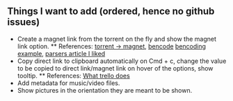 ## Things I want to add (ordered, hence no github issues)

* Create a magnet link from the torrent on the fly and show the magnet link option.
** References: [torrent -> magnet](http://stackoverflow.com/questions/12479570/given-a-torrent-file-how-do-i-generate-a-magnet-link-in-python), [bencode](http://en.wikipedia.org/wiki/Bencode) [bencoding example](https://github.com/benjreinhart/bencode-js), [parsers article I liked](http://nikita-volkov.github.io/a-taste-of-state-parsers-are-easy/)
* Copy direct link to clipboard automatically on Cmd + c, change the value to be copied to direct link/magnet link on hover of the options, show tooltip.
** References: [What trello does](http://stackoverflow.com/questions/17527870/how-does-trello-access-the-users-clipboard)
* Add metadata for music/video files.
* Show pictures in the orientation they are meant to be shown.

